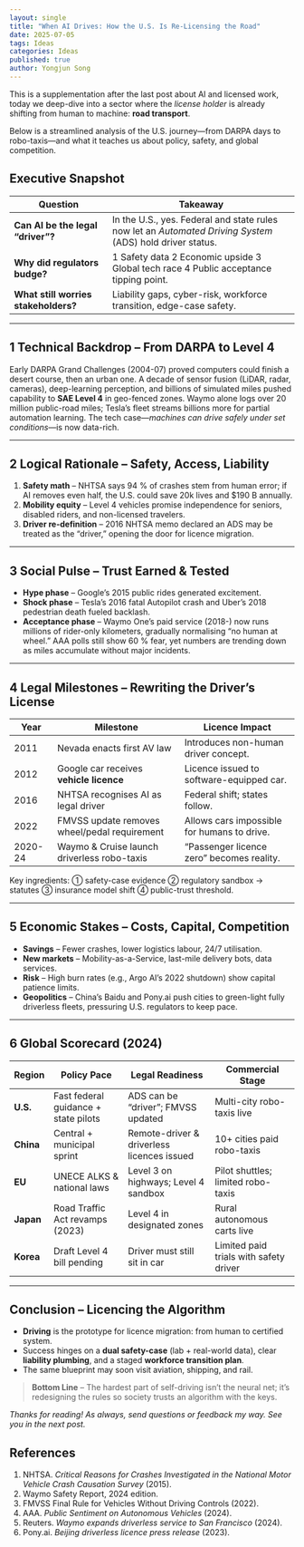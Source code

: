 ```yaml
---
layout: single
title: "When AI Drives: How the U.S. Is Re-Licensing the Road"
date: 2025-07-05
tags: Ideas
categories: Ideas
published: true
author: Yongjun Song
---
```


This is a supplementation after the last post about AI and licensed work, today we deep-dive into a sector where the *license holder* is already shifting from human to machine: **road transport**.

Below is a streamlined analysis of the U.S. journey—from DARPA days to robo-taxis—and what it teaches us about policy, safety, and global competition.

## Executive Snapshot

| Question | Takeaway |
| --- | --- |
| **Can AI be the legal “driver”?** | In the U.S., yes. Federal and state rules now let an *Automated Driving System* (ADS) hold driver status. |
| **Why did regulators budge?** | 1 Safety data  2 Economic upside  3 Global tech race  4 Public acceptance tipping point. |
| **What still worries stakeholders?** | Liability gaps, cyber-risk, workforce transition, edge-case safety.

---

## 1  Technical Backdrop – From DARPA to Level 4

Early DARPA Grand Challenges (2004-07) proved computers could finish a desert course, then an urban one. A decade of sensor fusion (LiDAR, radar, cameras), deep-learning perception, and billions of simulated miles pushed capability to **SAE Level 4** in geo-fenced zones. Waymo alone logs over 20 million public-road miles; Tesla’s fleet streams billions more for partial automation learning. The tech case—*machines can drive safely under set conditions*—is now data-rich.

---

## 2  Logical Rationale – Safety, Access, Liability

1. **Safety math** – NHTSA says 94 % of crashes stem from human error; if AI removes even half, the U.S. could save 20k lives and $190 B annually.
2. **Mobility equity** – Level 4 vehicles promise independence for seniors, disabled riders, and non-licensed travelers.
3. **Driver re-definition** – 2016 NHTSA memo declared an ADS may be treated as the “driver,” opening the door for licence migration.

---

## 3  Social Pulse – Trust Earned & Tested

* **Hype phase** – Google’s 2015 public rides generated excitement.
* **Shock phase** – Tesla’s 2016 fatal Autopilot crash and Uber’s 2018 pedestrian death fueled backlash.
* **Acceptance phase** – Waymo One’s paid service (2018-) now runs millions of rider-only kilometers, gradually normalising “no human at wheel.” AAA polls still show 60 % fear, yet numbers are trending down as miles accumulate without major incidents.

---

## 4  Legal Milestones – Rewriting the Driver’s License

| Year | Milestone | Licence Impact |
| --- | --- | --- |
| 2011 | Nevada enacts first AV law | Introduces non-human driver concept. |
| 2012 | Google car receives **vehicle licence** | Licence issued to software-equipped car. |
| 2016 | NHTSA recognises AI as legal driver | Federal shift; states follow. |
| 2022 | FMVSS update removes wheel/pedal requirement | Allows cars impossible for humans to drive. |
| 2020-24 | Waymo & Cruise launch driverless robo-taxis | “Passenger licence zero” becomes reality. |

Key ingredients: ① safety-case evidence ② regulatory sandbox → statutes ③ insurance model shift ④ public-trust threshold.

---

## 5  Economic Stakes – Costs, Capital, Competition

* **Savings** – Fewer crashes, lower logistics labour, 24/7 utilisation.
* **New markets** – Mobility-as-a-Service, last-mile delivery bots, data services.
* **Risk** – High burn rates (e.g., Argo AI’s 2022 shutdown) show capital patience limits.
* **Geopolitics** – China’s Baidu and Pony.ai push cities to green-light fully driverless fleets, pressuring U.S. regulators to keep pace.

---

## 6  Global Scorecard (2024)

| Region | Policy Pace | Legal Readiness | Commercial Stage |
| --- | --- | --- | --- |
| **U.S.** | Fast federal guidance + state pilots | ADS can be “driver”; FMVSS updated | Multi-city robo-taxis live |
| **China** | Central + municipal sprint | Remote-driver & driverless licences issued | 10+ cities paid robo-taxis |
| **EU** | UNECE ALKS & national laws | Level 3 on highways; Level 4 sandbox | Pilot shuttles; limited robo-taxis |
| **Japan** | Road Traffic Act revamps (2023) | Level 4 in designated zones | Rural autonomous carts live |
| **Korea** | Draft Level 4 bill pending | Driver must still sit in car | Limited paid trials with safety driver |

---

## Conclusion – Licencing the Algorithm

* **Driving** is the prototype for licence migration: from human to certified system.
* Success hinges on a **dual safety-case** (lab + real-world data), clear **liability plumbing**, and a staged **workforce transition plan**.
* The same blueprint may soon visit aviation, shipping, and rail.

> **Bottom Line** – The hardest part of self-driving isn’t the neural net; it’s redesigning the rules so society trusts an algorithm with the keys.

*Thanks for reading! As always, send questions or feedback my way. See you in the next post.*

## References

1. NHTSA. *Critical Reasons for Crashes Investigated in the National Motor Vehicle Crash Causation Survey* (2015).
2. Waymo Safety Report, 2024 edition.
3. FMVSS Final Rule for Vehicles Without Driving Controls (2022).
4. AAA. *Public Sentiment on Autonomous Vehicles* (2024).
5. Reuters. *Waymo expands driverless service to San Francisco* (2024).
6. Pony.ai. *Beijing driverless licence press release* (2023).
